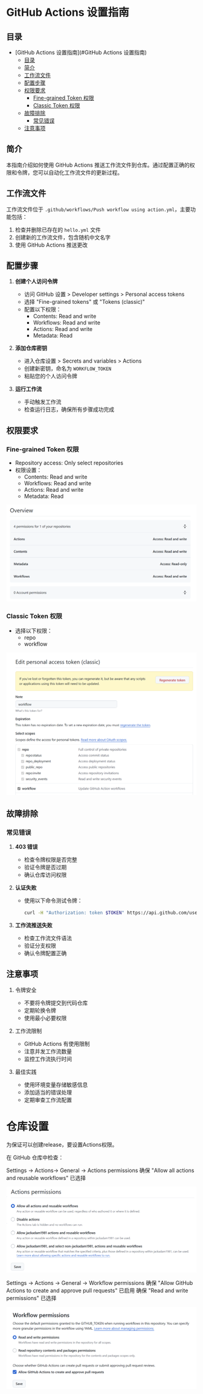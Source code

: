 # GitHub Actions 设置指南

## 目录

- [GitHub Actions 设置指南](#GitHub Actions 设置指南)
  - [目录](#目录)
  - [简介](#简介)
  - [工作流文件](#工作流文件)
  - [配置步骤](#配置步骤)
  - [权限要求](#权限要求)
    - [Fine-grained Token 权限](#fine-grained-token-权限)
    - [Classic Token 权限](#classic-token-权限)
  - [故障排除](#故障排除)
    - [常见错误](#常见错误)
  - [注意事项](#注意事项)

## 简介

本指南介绍如何使用 GitHub Actions 推送工作流文件到仓库。通过配置正确的权限和令牌，您可以自动化工作流文件的更新过程。

## 工作流文件

工作流文件位于 `.github/workflows/Push workflow using action.yml`，主要功能包括：

1. 检查并删除已存在的 `hello.yml` 文件
2. 创建新的工作流文件，包含随机中文名字
3. 使用 GitHub Actions 推送更改

## 配置步骤

1. **创建个人访问令牌**

   - 访问 GitHub 设置 > Developer settings > Personal access tokens
   - 选择 "Fine-grained tokens" 或 "Tokens (classic)"
   - 配置以下权限：
     - Contents: Read and write
     - Workflows: Read and write
     - Actions: Read and write
     - Metadata: Read
2. **添加仓库密钥**

   - 进入仓库设置 > Secrets and variables > Actions
   - 创建新密钥，命名为 `WORKFLOW_TOKEN`
   - 粘贴您的个人访问令牌
3. **运行工作流**

   - 手动触发工作流
   - 检查运行日志，确保所有步骤成功完成

## 权限要求

### Fine-grained Token 权限

- Repository access: Only select repositories
- 权限设置：
  - Contents: Read and write
  - Workflows: Read and write
  - Actions: Read and write
  - Metadata: Read

![Fine-grained Token 权限示例](image/README/1744766165481.png)

### Classic Token 权限

- 选择以下权限：
  - repo
  - workflow

![Classic Token 权限示例](image/README/1744765696750.png)

## 故障排除

### 常见错误

1. **403 错误**

   - 检查令牌权限是否完整
   - 验证令牌是否过期
   - 确认仓库访问权限
2. **认证失败**

   - 使用以下命令测试令牌：
     ```bash
     curl -H "Authorization: token $TOKEN" https://api.github.com/user
     ```
3. **工作流推送失败**

   - 检查工作流文件语法
   - 验证分支权限
   - 确认令牌配置正确

## 注意事项

1. 令牌安全

   - 不要将令牌提交到代码仓库
   - 定期轮换令牌
   - 使用最小必要权限
2. 工作流限制

   - GitHub Actions 有使用限制
   - 注意并发工作流数量
   - 监控工作流执行时间
3. 最佳实践

   - 使用环境变量存储敏感信息
   - 添加适当的错误处理
   - 定期审查工作流配置

# 仓库设置

为保证可以创建release，要设置Actions权限。

在 GitHub 仓库中检查：

Settings → Actions→ General → Actions permissions
确保 "Allow all actions and reusable workflows" 已选择

![1752189551250](image/ReadMe_Actions/1752189551250.png)

Settings → Actions → General → Workflow permissions
确保 "Allow GitHub Actions to create and approve pull requests" 已启用
确保 "Read and write permissions" 已选择

![1752189598632](image/ReadMe_Actions/1752189598632.png)
